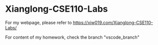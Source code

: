 # Xianglong-CSE110-Labs  
For my webpage, please refer to https://xiw019.com/Xianglong-CSE110-Labs/  

For content of my homework, check the branch "vscode_branch"
